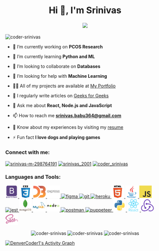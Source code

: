 <h1 align="center">Hi 👋, I'm Srinivas</h1>
<h3 align="center">
  <a href="https://github.com/DenverCoder1/readme-typing-svg"><img src="https://readme-typing-svg.herokuapp.com/?lines=Full-stack%20web%20developer;3%2B%20years%20of%20coding%20experience;Always%20learning%20something%20new;Coding%20Enthusiast&font=Roboto%20Code&center=true&width=440&height=45&color=61DBFB&vCenter=true&size=22"></a>
</h3>

<p align="left"> <img src="https://komarev.com/ghpvc/?username=coder-srinivas&label=Profile%20views&color=61DBFB&style=flat" alt="coder-srinivas" /> </p>

- 🔭 I’m currently working on **PCOS Research**

- 🌱 I’m currently learning **Python and ML**

- 👯 I’m looking to collaborate on **Databases**

- 🤝 I’m looking for help with **Machine Learning**

- 👨‍💻 All of my projects are available at [My Portfolio](https://coder-srinivas.github.io/Personal-Portfolio/)

- 📝 I regularly write articles on [Geeks for Geeks](https://auth.geeksforgeeks.org/user/coder_srinivas/articles)

- 💬 Ask me about **React, Node.js and JavaScript**

- 📫 How to reach me **srinivas.babu364@gmail.com**

- 📄 Know about my experiences by visiting my [resume](https://drive.google.com/file/d/1V1utDqVUszi9Lh98xvPGaTcCz2MofFIk/view?usp=sharing)

- ⚡ Fun fact **I love dogs and playing games**

<h3 align="left">Connect with me:</h3>
<p align="left">
<a href="https://linkedin.com/in/srinivas-m-298764191" target="blank"><img align="center" src="https://raw.githubusercontent.com/rahuldkjain/github-profile-readme-generator/master/src/images/icons/Social/linked-in-alt.svg" alt="srinivas-m-298764191" height="30" width="40" /></a>
<a href="https://www.codechef.com/users/srinivas_2001" target="blank"><img align="center" src="https://cdn.jsdelivr.net/npm/simple-icons@3.1.0/icons/codechef.svg" alt="srinivas_2001" height="30" width="40" /></a>
<a href="https://www.hackerrank.com/coder_srinivas" target="blank"><img align="center" src="https://raw.githubusercontent.com/rahuldkjain/github-profile-readme-generator/master/src/images/icons/Social/hackerrank.svg" alt="coder_srinivas" height="30" width="40" /></a>
</p>

<h3 align="left">Languages and Tools:</h3>
<p align="left"> <a href="https://getbootstrap.com" target="_blank"> <img src="https://raw.githubusercontent.com/devicons/devicon/master/icons/bootstrap/bootstrap-plain-wordmark.svg" alt="bootstrap" width="40" height="40"/> </a> <a href="https://www.w3schools.com/css/" target="_blank"> <img src="https://raw.githubusercontent.com/devicons/devicon/master/icons/css3/css3-original-wordmark.svg" alt="css3" width="40" height="40"/> </a> <a href="https://d3js.org/" target="_blank"> <img src="https://raw.githubusercontent.com/devicons/devicon/master/icons/d3js/d3js-original.svg" alt="d3js" width="40" height="40"/> </a> <a href="https://expressjs.com" target="_blank"> <img src="https://raw.githubusercontent.com/devicons/devicon/master/icons/express/express-original-wordmark.svg" alt="express" width="40" height="40"/> </a> <a href="https://www.figma.com/" target="_blank"> <img src="https://www.vectorlogo.zone/logos/figma/figma-icon.svg" alt="figma" width="40" height="40"/> </a> <a href="https://git-scm.com/" target="_blank"> <img src="https://www.vectorlogo.zone/logos/git-scm/git-scm-icon.svg" alt="git" width="40" height="40"/> </a> <a href="https://heroku.com" target="_blank"> <img src="https://www.vectorlogo.zone/logos/heroku/heroku-icon.svg" alt="heroku" width="40" height="40"/> </a> <a href="https://www.w3.org/html/" target="_blank"> <img src="https://raw.githubusercontent.com/devicons/devicon/master/icons/html5/html5-original-wordmark.svg" alt="html5" width="40" height="40"/> </a> <a href="https://www.java.com" target="_blank"> <img src="https://raw.githubusercontent.com/devicons/devicon/master/icons/java/java-original.svg" alt="java" width="40" height="40"/> </a> <a href="https://developer.mozilla.org/en-US/docs/Web/JavaScript" target="_blank"> <img src="https://raw.githubusercontent.com/devicons/devicon/master/icons/javascript/javascript-original.svg" alt="javascript" width="40" height="40"/> </a> <a href="https://jestjs.io" target="_blank"> <img src="https://www.vectorlogo.zone/logos/jestjsio/jestjsio-icon.svg" alt="jest" width="40" height="40"/> </a> <a href="https://www.mongodb.com/" target="_blank"> <img src="https://raw.githubusercontent.com/devicons/devicon/master/icons/mongodb/mongodb-original-wordmark.svg" alt="mongodb" width="40" height="40"/> </a> <a href="https://www.mysql.com/" target="_blank"> <img src="https://raw.githubusercontent.com/devicons/devicon/master/icons/mysql/mysql-original-wordmark.svg" alt="mysql" width="40" height="40"/> </a> <a href="https://nodejs.org" target="_blank"> <img src="https://raw.githubusercontent.com/devicons/devicon/master/icons/nodejs/nodejs-original-wordmark.svg" alt="nodejs" width="40" height="40"/> </a> <a href="https://postman.com" target="_blank"> <img src="https://www.vectorlogo.zone/logos/getpostman/getpostman-icon.svg" alt="postman" width="40" height="40"/> </a> <a href="https://github.com/puppeteer/puppeteer" target="_blank"> <img src="https://www.vectorlogo.zone/logos/pptrdev/pptrdev-official.svg" alt="puppeteer" width="40" height="40"/> </a> <a href="https://www.python.org" target="_blank"> <img src="https://raw.githubusercontent.com/devicons/devicon/master/icons/python/python-original.svg" alt="python" width="40" height="40"/> </a> <a href="https://reactjs.org/" target="_blank"> <img src="https://raw.githubusercontent.com/devicons/devicon/master/icons/react/react-original-wordmark.svg" alt="react" width="40" height="40"/> </a> <a href="https://redux.js.org" target="_blank"> <img src="https://raw.githubusercontent.com/devicons/devicon/master/icons/redux/redux-original.svg" alt="redux" width="40" height="40"/> </a> <a href="https://sass-lang.com" target="_blank"> <img src="https://raw.githubusercontent.com/devicons/devicon/master/icons/sass/sass-original.svg" alt="sass" width="40" height="40"/> </a> </p>

<p align="center">
  <img width="45%"  src="https://github-readme-streak-stats.herokuapp.com/?user=coder-srinivas&theme=react&" alt="coder-srinivas" />
  <img width="45%"  src="https://github-readme-stats.vercel.app/api?username=coder-srinivas&show_icons=true&locale=en&theme=react&" alt="coder-srinivas" />
  <img width="40%"  src="https://github-readme-stats.vercel.app/api/top-langs?username=coder-srinivas&show_icons=true&locale=en&layout=compact&theme=react&" alt="coder-srinivas" />
</p>

<a href="https://github.com/ashutosh00710/github-readme-activity-graph"><img alt="DenverCoder1's Activity Graph" src="https://activity-graph.herokuapp.com/graph?username=coder-srinivas&bg_color=1F222E&color=ffffff&line=61DBFB&point=FFFFFF&hide_border=true" /></a>

